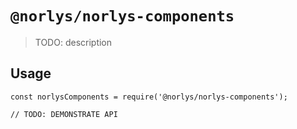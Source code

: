 # `@norlys/norlys-components`

> TODO: description

## Usage

```
const norlysComponents = require('@norlys/norlys-components');

// TODO: DEMONSTRATE API
```
